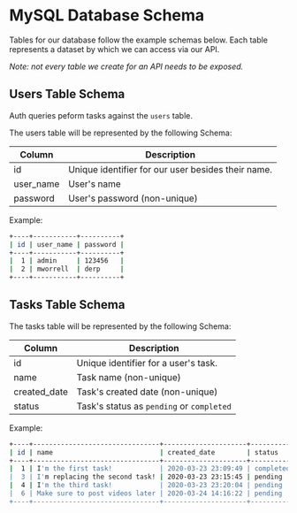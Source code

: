 # MySQL Database Schema

Tables for our database follow the example schemas below. Each table represents a dataset by which we can access via our API.

_Note: not every table we create for an API needs to be exposed._

## Users Table Schema

Auth queries peform tasks against the `users` table.

The users table will be represented by the following Schema:

| Column    | Description                                        |
| --------- | -------------------------------------------------- |
| id        | Unique identifier for our user besides their name. |
| user_name | User's name                                        |
| password  | User's password (non-unique)                       |

Example:

```bash
+----+-----------+----------+
| id | user_name | password |
+----+-----------+----------+
|  1 | admin     | 123456   |
|  2 | mworrell  | derp     |
+----+-----------+----------+
```

## Tasks Table Schema

The tasks table will be represented by the following Schema:

| Column       | Description                               |
| ------------ | ----------------------------------------- |
| id           | Unique identifier for a user's task.      |
| name         | Task name (non-unique)                    |
| created_date | Task's created date (non-unique)          |
| status       | Task's status as `pending` or `completed` |

Example:

```bash
+----+--------------------------------+---------------------+-----------+
| id | name                           | created_date        | status    |
+----+--------------------------------+---------------------+-----------+
|  1 | I'm the first task!            | 2020-03-23 23:09:49 | completed |
|  3 | I'm replacing the second task! | 2020-03-23 23:15:45 | pending   |
|  4 | I'm the third task!            | 2020-03-23 23:20:04 | pending   |
|  6 | Make sure to post videos later | 2020-03-24 14:16:22 | pending   |
+----+--------------------------------+---------------------+-----------+
```
